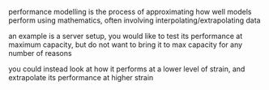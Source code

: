 
performance modelling is the process of approximating how well models perform using mathematics, often involving interpolating/extrapolating data

an example is a server setup, you would like to test its performance at maximum capacity, but do not want to bring it to max capacity for any number of reasons

you could instead look at how it performs at a lower level of strain, and extrapolate its performance at higher strain
